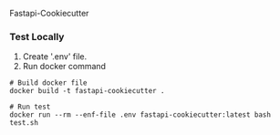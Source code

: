 Fastapi-Cookiecutter


### Test Locally
1. Create '.env' file.
2. Run docker command
```
# Build docker file
docker build -t fastapi-cookiecutter .

# Run test
docker run --rm --enf-file .env fastapi-cookiecutter:latest bash test.sh
```
